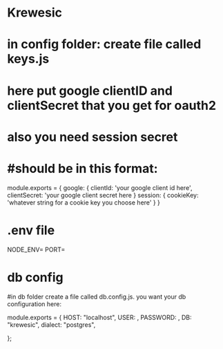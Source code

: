 # Krewesic

# in config folder: create file called keys.js
# here put google clientID and clientSecret that you get for oauth2
# also you need session secret
# #should be in this format: 
  module.exports = {
    google: {
       clientId: 'your google client id here',
    clientSecret: 'your google client secret here
    }
   session: {
     cookieKey: 'whatever string for a cookie key you choose here'
   }
  }

  # .env file
  NODE_ENV=<development or production>
  PORT=<choose your port>


# db config
#in db folder create a file called db.config.js.  you want your db configuration here:

module.exports = {
  HOST: "localhost",
  USER: <username>,
  PASSWORD: <password>,
  DB: "krewesic",
  dialect: "postgres",

};

